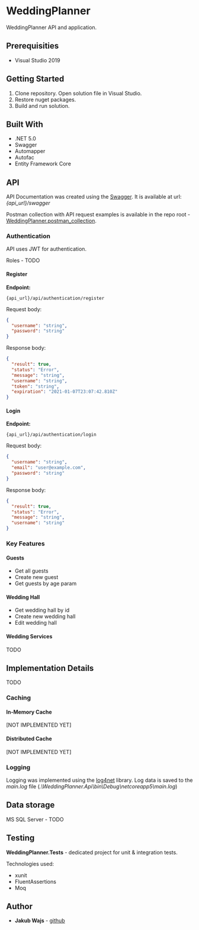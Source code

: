 # WeddingPlanner
WeddingPlanner API and application.

## Prerequisities

* Visual Studio 2019

## Getting Started

1. Clone repository. Open solution file in Visual Studio.
2. Restore nuget packages.
4. Build and run solution.

## Built With

* .NET 5.0
* Swagger
* Automapper
* Autofac
* Entity Framework Core

## API

API Documentation was created using the [Swagger](https://aspnetcore.readthedocs.io/en/stable/tutorials/web-api-help-pages-using-swagger.html). It is available at url: _{api_url}/swagger_

Postman collection with API request examples is available in the repo root - [WeddingPlanner.postman_collection](WeddingPlanner.postman_collection.json).

### Authentication

API uses JWT for authentication.

Roles - TODO

#### Register

**Endpoint:**

```
{api_url}/api/authentication/register
```

Request body:

```json
{
  "username": "string",
  "password": "string"
}
```

Response body:
```json
{
  "result": true,
  "status": "Error",
  "message": "string",
  "username": "string",
  "token": "string",
  "expiration": "2021-01-07T23:07:42.810Z"
}
```

#### Login

**Endpoint:**

```
{api_url}/api/authentication/login
```

Request body:

```json
{
  "username": "string",
  "email": "user@example.com",
  "password": "string"
}
```

Response body:
```json
{
  "result": true,
  "status": "Error",
  "message": "string",
  "username": "string"
}
```

### Key Features

#### Guests

* Get all guests
* Create new guest
* Get guests by age param

#### Wedding Hall

* Get wedding hall by id
* Create new wedding hall
* Edit wedding hall

#### Wedding Services

TODO

## Implementation Details

TODO

### Caching

#### In-Memory Cache

[NOT IMPLEMENTED YET]

#### Distributed Cache

[NOT IMPLEMENTED YET]

### Logging

Logging  was implemented using the [log4net](https://logging.apache.org/log4net/) library. Log data is saved to the _main.log_ file (_.\WeddingPlanner.Api\bin\Debug\netcoreapp5\main.log_)

## Data storage

MS SQL Server - TODO

## Testing

**WeddingPlanner.Tests** - dedicated project for unit & integration tests.

Technologies used:

* xunit
* FluentAssertions
* Moq

## Author

* **Jakub Wajs** - [github](https://github.com/kubawajs)
